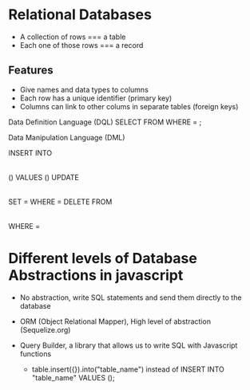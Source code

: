 # Relational Databases

-   A collection of rows === a table
-   Each one of those rows === a record

## Features

-   Give names and data types to columns
-   Each row has a unique identifier (primary key)
-   Columns can link to other colums in separate tables (foreign keys)

Data Definition Language (DQL)
SELECT <columns> FROM <table> WHERE <column> = <value>;

Data Manipulation Language (DML)

INSERT INTO <table> (<columns>) VALUES (<value>)
UPDATE <table> SET <Column> = <new value> WHERE <column> = <Value>
DELETE FROM <table> WHERE <column> = <value>

# Different levels of Database Abstractions in javascript

-   No abstraction, write SQL statements and send them directly to the database

-   ORM (Object Relational Mapper), High level of abstraction (Sequelize.org)

-   Query Builder, a library that allows us to write SQL with Javascript functions
    -   table.insert({}).into("table_name") instead of INSERT INTO "table_name" VALUES ();
